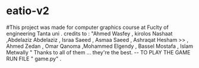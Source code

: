 # eatio-v2
#This project was made for computer graphics course at Fuclty of engineering Tanta uni . 
credits to :
"Ahmed Wasfey , kirolos Nashaat  ,Abdelaziz Abdelaziz , Israa Saeed , Asmaa Saeed , Ashraqat Hesham >>
, Ahmed Zedan , Omar Qanoma ,Mohammed Elgendy , Bassel Mostafa , Islam Metwally " Thanks to all of them ... they're the best.
-- TO PLAY THE GAME RUN FILE " game.py" .
